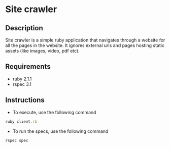 # Site crawler

## Description
Site crawler is a simple ruby application that navigates through a website for all the pages in the website. It ignores external urls and pages hosting static assets (like images, video, pdf etc).

## Requirements
* ruby 2.1.1
* rspec 3.1

## Instructions
* To execute, use the following command 
```ruby
ruby client.rb
```

* To run the specs, use the following command
```ruby
rspec spec
```
